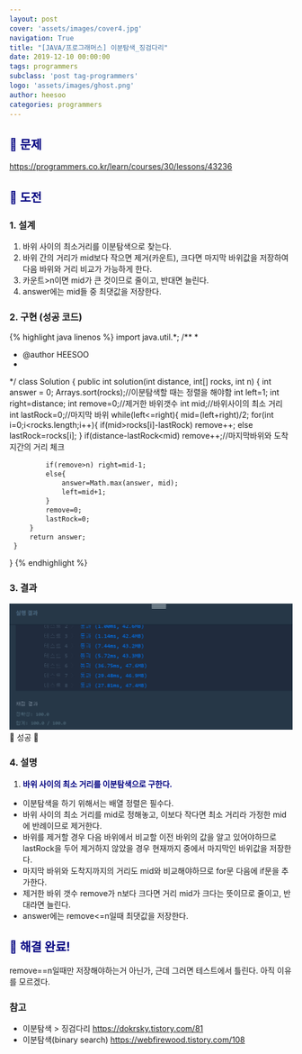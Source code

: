 ```yaml
---
layout: post
cover: 'assets/images/cover4.jpg'
navigation: True
title: "[JAVA/프로그래머스] 이분탐색_징검다리"
date: 2019-12-10 00:00:00
tags: programmers
subclass: 'post tag-programmers'
logo: 'assets/images/ghost.png'
author: heesoo
categories: programmers
---
```

## <span style="color:navy">👀 문제</span>
<https://programmers.co.kr/learn/courses/30/lessons/43236>

## <span style="color:navy">👊 도전</span>

### 1. 설계
1. 바위 사이의 최소거리를 이분탐색으로 찾는다.
2. 바위 간의 거리가 mid보다 작으면 제거(카운트), 크다면 마지막 바위값을 저장하여 다음 바위와 거리 비교가 가능하게 한다.
3. 카운트>n이면 mid가 큰 것이므로 줄이고, 반대면 늘린다.
4. answer에는 mid들 중 최댓값을 저장한다.

### 2. 구현 (성공 코드)
{% highlight java linenos %}
import java.util.*;
/**
 *
 * @author HEESOO
 *
 */
 class Solution {
     public int solution(int distance, int[] rocks, int n) {
         int answer = 0;
         Arrays.sort(rocks);//이분탐색할 때는 정렬을 해야함
         int left=1;
         int right=distance;
         int remove=0;//제거한 바위갯수
         int mid;//바위사이의 최소 거리
         int lastRock=0;//마지막 바위
         while(left<=right){
             mid=(left+right)/2;
             for(int i=0;i<rocks.length;i++){
                 if(mid>rocks[i]-lastRock) remove++;
                 else lastRock=rocks[i];
             }
             if(distance-lastRock<mid) remove++;//마지막바위와 도착지간의 거리 체크

             if(remove>n) right=mid-1;
             else{
                 answer=Math.max(answer, mid);
                 left=mid+1;
             }
             remove=0;
             lastRock=0;
         }
         return answer;
     }
 }
{% endhighlight %}

### 3. 결과
![실행결과](./assets/images/191210_1.PNG)
🤟 성공 🤟

### 4. 설명
1. **<span style="color:navy">바위 사이의 최소 거리를 이분탐색으로 구한다.</span>**
- 이분탐색을 하기 위해서는 배열 정렬은 필수다.
- 바위 사이의 최소 거리를 mid로 정해놓고, 이보다 작다면 최소 거리라 가정한 mid에 반례이므로 제거한다.
- 바위를 제거할 경우 다음 바위에서 비교할 이전 바위의 값을 알고 있어야하므로 lastRock을 두어 제거하지 않았을 경우 현재까지 중에서 마지막인 바위값을 저장한다.
- 마지막 바위와 도착지까지의 거리도 mid와 비교해야하므로 for문 다음에 if문을 추가한다.
- 제거한 바위 갯수 remove가 n보다 크다면 거리 mid가 크다는 뜻이므로 줄이고, 반대라면 늘린다.
- answer에는 remove<=n일때 최댓값을 저장한다.

## <span style="color:navy">👏 해결 완료!</span>
remove==n일때만 저장해야하는거 아닌가, 근데 그러면 테스트에서 틀린다. 아직 이유를 모르겠다.

### 참고
- 이분탐색 > 징검다리 <https://dokrsky.tistory.com/81>
- 이분탐색(binary search) <https://webfirewood.tistory.com/108>
